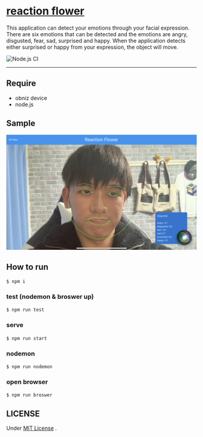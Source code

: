 # [reaction flower](https://reaction-flower.herokuapp.com/)

This application can detect your emotions through your facial expression. There are six emotions that can be detected and the emotions are angry, disgusted, fear, sad, surprised and happy. When the application detects either surprised or happy from your expression, the object will move.

![Node.js CI](https://github.com/yosh1/reaction-flower/workflows/Node.js%20CI/badge.svg)

---

## Require
- obniz device
- node.js

## Sample

![](./assets/thumbnail.jpg)

## How to run

```
$ npm i
```

### test (nodemon & broswer up)

```
$ npm run test
```

### serve

```
$ npm run start
```

### nodemon

```
$ npm run nodemon
```

### open browser

```
$ npm run broswer
```

## LICENSE

Under [MIT License](./LICENSE.md) .
